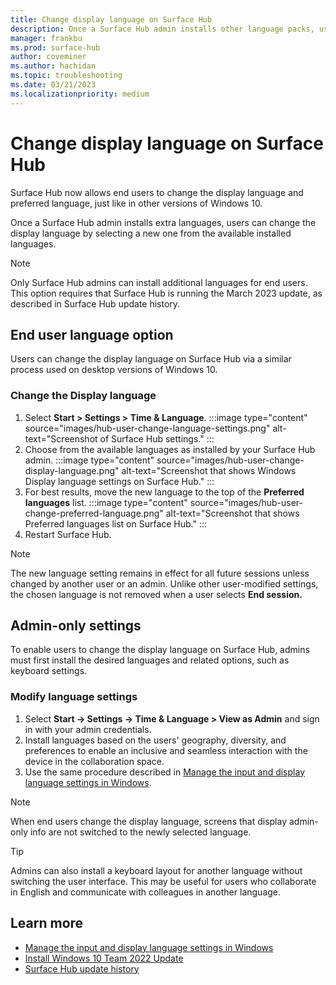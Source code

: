 ```yaml
---
title: Change display language on Surface Hub
description: Once a Surface Hub admin installs other language packs, users can change the display language by selecting a new one from the available installed languages.
manager: frankbu
ms.prod: surface-hub
author: coveminer
ms.author: hachidan
ms.topic: troubleshooting
ms.date: 03/21/2023
ms.localizationpriority: medium
---
```

# Change display language on Surface Hub

Surface Hub now allows end users to change the display language and preferred language, just like in other versions of Windows 10.

Once a Surface Hub admin installs extra languages, users can change the display language by selecting a new one from the available installed languages.

> [!NOTE]
> Only Surface Hub admins can install additional languages for end users. This option requires that Surface Hub is running the March 2023 update, as described in Surface Hub update history.

## End user language option

Users can change the display language on Surface Hub via a similar process used on desktop versions of Windows 10.

### Change the Display language

1. Select **Start > Settings > Time & Language**.
    :::image type="content" source="images/hub-user-change-language-settings.png" alt-text="Screenshot of Surface Hub settings." :::
2. Choose from the available languages as installed by your Surface Hub admin.
    :::image type="content" source="images/hub-user-change-display-language.png" alt-text="Screenshot that shows Windows Display language settings on Surface Hub." :::
3. For best results, move the new language to the top of the **Preferred languages** list.
    :::image type="content" source="images/hub-user-change-preferred-language.png" alt-text="Screenshot that shows Preferred languages list on Surface Hub." :::
4. Restart Surface Hub.

> [!NOTE]
> The new language setting remains in effect for all future sessions unless changed by another user or an admin. Unlike other user-modified settings, the chosen language is not removed when a user selects **End session.**

## Admin-only settings

To enable users to change the display language on Surface Hub, admins must first install the desired languages and related options, such as keyboard settings.

### Modify language settings

1. Select **Start -> Settings -> Time & Language > View as Admin** and sign in with your admin credentials.
2. Install languages based on the users' geography, diversity, and preferences to enable an inclusive and seamless interaction with the device in the collaboration space.
3. Use the same procedure described in [Manage the input and display language settings in Windows](https://support.microsoft.com/windows/manage-the-input-and-display-language-settings-in-windows-12a10cb4-8626-9b77-0ccb-5013e0c7c7a2#WindowsVersion=Windows_10).

> [!NOTE]
> When end users change the display language, screens that display admin-only info are not switched to the newly selected language.

> [!TIP]
> Admins can also install a keyboard layout for another language without switching the user interface. This may be useful for users who collaborate in English and communicate with colleagues in another language.

## Learn more

- [Manage the input and display language settings in Windows](https://support.microsoft.com/windows/manage-the-input-and-display-language-settings-in-windows-12a10cb4-8626-9b77-0ccb-5013e0c7c7a2#WindowsVersion=Windows_10)
- [Install Windows 10 Team 2022 Update](surface-hub-2022-update.md)
- [Surface Hub update history](surface-hub-update-history.md)
